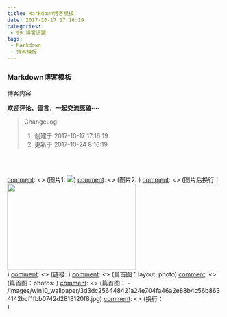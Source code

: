 ```yaml
---
title: Markdown博客模板
date: 2017-10-17 17:16:19
categories:
 - 99.博客设置
tags:
 - Markdown
 - 博客模板
---
```


### Markdown博客模板

博客内容


**欢迎评论、留言，一起交流死磕~~**

> ChangeLog:
> 1. 创建于 2017-10-17 17:16:19
> 2. 更新于 2017-10-24 8:16:19

<br/>
<br/>

[comment]: <> (这是注释)
[comment]: <> (*斜体*)
[comment]: <> (**粗体**)
[comment]: <> (图片1: ![](url))
[comment]: <> (图片2:  <img src="./xxx.png" width = "300" height = "200" alt="" align=left />)
[comment]: <> (图片后换行：<div style="clear:both;"/> )
[comment]: <> (链接: [](url))
[comment]: <> (篇首图：layout: photo)
[comment]: <> (篇首图：photos: )
[comment]: <> (篇首图： - /images/win10_wallpaper/3d3dc256448421a24e704fa46a2e88b4c56b8634142bcf1fbb0742d2818120f8.jpg)
[comment]: <> (换行：<br/>)
